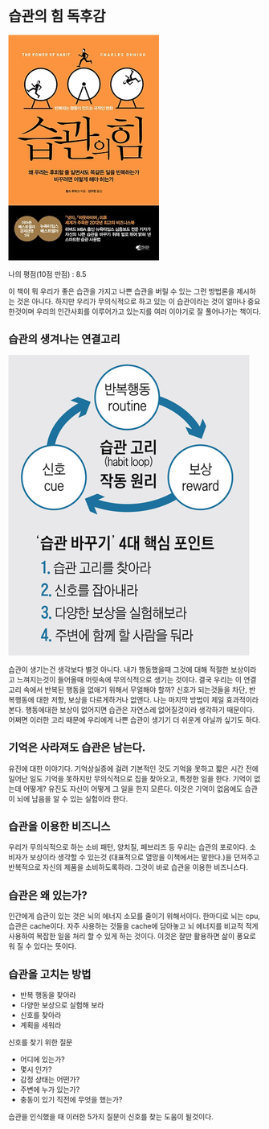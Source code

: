 # 습관의 힘 독후감
![책사진](습관의힘표지.jpg)


나의 평점(10점 만점) : 8.5

이 책이 뭐 우리가 좋은 습관을 가지고 나쁜 습관을 버릴 수 있는 그런 방법론을 제시하는 것은 아니다. 하지만 우리가 무의식적으로 하고 있는 이 습관이라는 것이 얼마나 중요한것이며 우리의 인간사회를 이루어가고 있는지를 여러 이야기로 잘 풀어나가는 책이다.

## 습관의 생겨나는 연결고리
![습관고리](습관고리.jpg)

습관이 생기는건 생각보다 별것 아니다. 내가 행동했을때 그것에 대해 적절한 보상이라고 느껴지는것이 들어올때 머릿속에 무의식적으로 생기는 것이다. 결국 우리는 이 연결고리 속에서 반복된 행동을 없애기 위해서 무얼해야 할까? 신호가 되는것들을 차단, 반복행동에 대한 저항, 보상을 다르게하거나 없앤다. 나는 마지막 방법이 제일 효과적이라 본다. 행동에대한 보상이 없어지면 습관은 자연스레 없어질것이라 생각하기 때문이다. 어쩌면 이러한 고리 때문에 우리에게 나쁜 습관이 생기기 더 쉬운게 아닐까 싶기도 하다.

## 기억은 사라져도 습관은 남는다.
유진에 대한 이야기다. 기억상실증에 걸려 기본적인 것도 기억을 못하고 짧은 시간 전에 일어난 일도 기억을 못하지만 무의식적으로 집을 찾아오고, 특정한 일을 한다. 기억이 없는데 어떻게? 유진도 자신이 어떻게 그 일을 한지 모른다. 이것은 기억이 없음에도 습관이 뇌에 남음을 알 수 있는 실험이라 한다.

## 습관을 이용한 비즈니스
우리가 무의식적으로 하는 소비 패턴, 양치질, 페브리즈 등 우리는 습관의 포로이다. 소비자가 보상이라 생각할 수 있는것 (대표적으로 열망을 이책에서는 말한다.)을 던져주고 반복적으로 자신의 제품을 소비하도록하라. 그것이 바로 습관을 이용한 비즈니스다.

## 습관은 왜 있는가?
인간에게 습관이 있는 것은 뇌의 에너지 소모를 줄이기 위해서이다. 한마디로 뇌는 cpu, 습관은 cache이다. 자주 사용하는 것들을 cache에 담아놓고 뇌 에너지를 비교적 적게사용하여 복잡한 일을 처리 할 수 있게 하는 것이다. 이것은 잘만 활용하면 삶이 풍요로워 질 수 있다는 뜻이다.

## 습관을 고치는 방법
* 반복 행동을 찾아라
* 다양한 보상으로 실험해 보라
* 신호를 찾아라
* 계획을 세워라

신호를 찾기 위한 질문

* 어디에 있는가?
* 몇시 인가?
* 감정 상태는 어떤가?
* 주변에 누가 있는가?
* 충동이 있기 직전에 무엇을 했는가?

습관을 인식했을 때 이러한 5가지 질문이 신호를 찾는 도움이 될것이다.